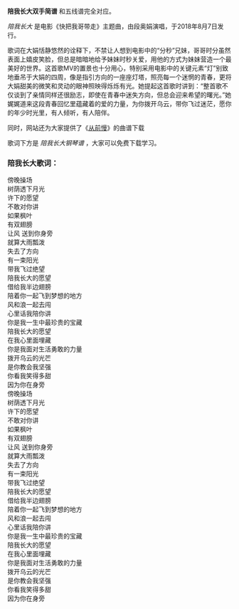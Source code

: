 

**陪我长大双手简谱** 和五线谱完全对应。

_陪我长大_ 是电影《快把我哥带走》主题曲，由段奥娟演唱，于2018年8月7日发行。

歌词在大娟恬静悠然的诠释下，不禁让人想到电影中的“分秒”兄妹，哥哥时分虽然表面上嬉皮笑脸，但总是暗暗地给予妹妹时秒关爱，用他的方式为妹妹营造一个最美好的世界。这首歌MV的置景也十分用心，特别采用电影中的关键元素“灯”别致地垂吊于大娟的四周，像是指引方向的一座座灯塔，照亮每一个迷惘的青春，更将大娟甜美的微笑和灵动的眼神照映得烁烁有光。她提起这首歌时讲到：“整首歌不仅谈到了亲情同样还很励志，即使在青春中迷失方向，但总会迎来希望的曙光。”她娓娓道来这段青春回忆里蕴藏着的爱的力量，为你拨开乌云，带你飞过迷茫，愿你的年少时光里，有人倾听，有人陪伴。

同时，网站还为大家提供了《[从前慢](Music-9117-从前慢-段奥娟.html "从前慢")》的曲谱下载

歌词下方是 _陪我长大钢琴谱_ ，大家可以免费下载学习。

### 陪我长大歌词：

傍晚操场  
树荫透下月光  
许下的愿望  
不敢对你讲  
如果枫叶  
有双翅膀  
让风 送到你身旁  
就算大雨瓢泼  
失去了方向  
有一束阳光  
带我飞过绝望  
陪我长大的愿望  
借给我半边翅膀  
陪着你一起飞到梦想的地方  
风和浪一起去闯  
心里话我陪你讲  
你是我一生中最珍贵的宝藏  
陪我长大的愿望  
在我心里面埋藏  
你是我面对生活勇敢的力量  
拨开乌云的光芒  
是你教会我坚强  
你看我笑得多甜  
因为你在身旁  
傍晚操场  
树荫透下月光  
许下的愿望  
不敢对你讲  
如果枫叶  
有双翅膀  
让风 送到你身旁  
就算大雨瓢泼  
失去了方向  
有一束阳光  
带我飞过绝望  
陪我长大的愿望  
借给我半边翅膀  
陪着你一起飞到梦想的地方  
风和浪一起去闯  
心里话我陪你讲  
你是我一生中最珍贵的宝藏  
陪我长大的愿望  
在我心里面埋藏  
你是我面对生活勇敢的力量  
拨开乌云的光芒  
是你教会我坚强  
你看我笑得多甜  
因为你在身旁

